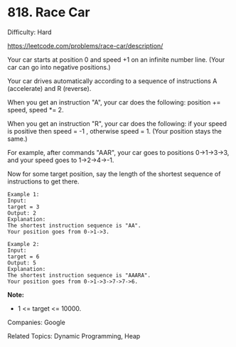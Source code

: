 # 818. Race Car

Difficulty: Hard

https://leetcode.com/problems/race-car/description/

Your car starts at position 0 and speed +1 on an infinite number line.  (Your car can go into negative positions.)

Your car drives automatically according to a sequence of instructions A (accelerate) and R (reverse).

When you get an instruction "A", your car does the following: position += speed, speed *= 2.

When you get an instruction "R", your car does the following: if your speed is positive then speed = -1 , otherwise speed = 1.  (Your position stays the same.)

For example, after commands "AAR", your car goes to positions 0->1->3->3, and your speed goes to 1->2->4->-1.

Now for some target position, say the length of the shortest sequence of instructions to get there.
```
Example 1:
Input: 
target = 3
Output: 2
Explanation: 
The shortest instruction sequence is "AA".
Your position goes from 0->1->3.
```
```
Example 2:
Input: 
target = 6
Output: 5
Explanation: 
The shortest instruction sequence is "AAARA".
Your position goes from 0->1->3->7->7->6.
```

**Note:**

* 1 <= target <= 10000.

Companies: Google

Related Topics: Dynamic Programming, Heap

